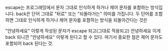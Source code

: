 escape는 프로그래밍에서 문자 그대로 인식하게 하거나 제어 문자를 포함하는 방식입니다.
back은 단어 그대로 "뒤로" 또는 "되돌아가는" 의미를 가집니다. 
두 단어를 조합하면 그대로 인식하게 하거나 제어 문자를 포함하는 방식을 되돌아간다는 것은 

"안녕하세요" 이렇게 작성된 문자가 escape 되고(그대로 적용되고) 안녕하세요 이게 back 되니깐
"안녕하세요" 이렇게 된다고 할 수 있다. 여기서 중요한 점은 제어 문자도 포함되어 back 된다는 것.